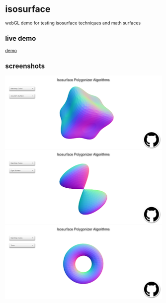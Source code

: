 # isosurface
webGL demo for testing isosurface techniques and math surfaces

## live demo

[demo](https://luaek.com/demos/isosurface)

## screenshots

![](img/shot0.png)
![](img/shot1.png)
![](img/shot2.png)
